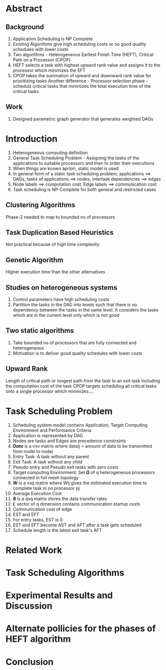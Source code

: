 # Abstract

## Background
1. Application Scheduling is NP Complete
2. Existing Algorithms give high scheduling costs or no good quality schedules with lower costs
3. Two algorithms - Heterogeneous Earliest Finish Time (HEFT), Critical Path on a Processor (CPOP)
4. HEFT selects a task with highest upward rank value and assigns it to the processor which minimizes the EFT
5. CPOP takes the summation of upward and downward rank value for prioritizing tasks
	Another difference - Processor selection phase - scheduls critical tasks that minimizes the total execution time of the critical tasks

## Work
1. Designed parametric graph generator that generates weighted DAGs


# Introduction

1. Heterogeneous computing definition
2. General Task Scheduling Problem - Assigning the tasks of the applications to suitable processors and then to order their executions
3. When things are known apriori, static model is used
4. In general form of a static task scheduling problem, applications ==> DAGs, tasks of applications ==> nodes, intertask dependencies ==> edges
5. Node labels ==> computation cost, Edge labels ==> communication cost
6. Task scheduling is NP-Complete for both general and restricted cases

## Clustering Algorithms

Phase-2 needed to map to bounded no of processors

## Task Duplication Based Heuristics

Not practical because of high time complexity

## Genetic Algorithm

Higher execution time than the other alternatives

## Studies on heterogeneous systems

1. Control parameters have high scheduling costs
2. Partition the tasks in the DAG into levels such that there is no dependency between the tasks in the same level. It considers the tasks which are in the current level only which is not good

## Two static algorithms

1. Take bounded no of processors that are fully connected and heterogeneous
2. Motivation is to deliver good quality schedules with lower costs

Upward Rank
-----------
Length of critical path or longest path from the task to an exit task including the computation cost of the task
CPOP targets scheduling all critical tasks onto a single processor which minimizes....


# Task Scheduling Problem
1. Scheduling system model contains Application, Target Computing Environment and Performance Criteria
2. Application is represented by DAG
3. Nodes are tasks and Edges are precedence constraints
4. ___Data___ is a vxv matrix where dataij = amount of data to be transmitted from nodei to nodej
5. Entry Task: A task without any parent
6. Exit Task: A task without any child
7. Pseudo entry and Pseudo exit tasks with zero costs
8. Target computing Environment: Set ___Q___ of q heterogeneous processors connected in full mesh topology
9. ___W___ is a vxq matrix where Wij gives the estimated execution time to complete task ni on processor pj
10. Average Execution Cost
11. ___B___ is a qxq matrix stores the data transfer rates
12. ___L___ vector of q dimension contains communication startup costs
13. Communication cost of edge
14. EST and EFT
15. For entry tasks, EST is 0
16. EST and EFT become AST and AFT after a task gets scheduled
17. Schedule length is the latest exit task's AFT




# Related Work

# Task Scheduling Algorithms

# Experimental Results and Discussion

# Alternate pollicies for the phases of HEFT algorithm

# Conclusion